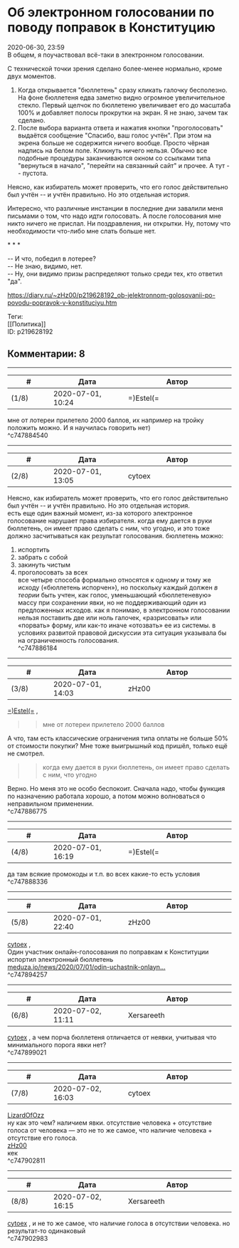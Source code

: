 Об электронном голосовании по поводу поправок в Конституцию
===========================================================

  
2020-06-30, 23:59  
 В общем, я поучаствовал всё-таки в электронном голосовании.   
   
 С технической точки зрения сделано более-менее нормально, кроме двух моментов.   
 1. Когда открывается "бюллетень" сразу кликать галочку бесполезно. На фоне бюллетеня едва заметно видно огромное увеличительное стекло. Первый щелчок по бюллетеню увеличивает его до масштаба 100% и добавляет полосы прокрутки на экран. Я не знаю, зачем так сделано.   
 2. После выбора варианта ответа и нажатия кнопки "проголосовать" выдаётся сообщение "Спасибо, ваш голос учтён". При этом на экрена больше не содержится ничего вообще. Просто чёрная надпись на белом поле. Кликнуть ничего нельзя. Обычно все подобные процедуры заканчиваются окном со ссылками типа "вернуться в начало", "перейти на связанный сайт" и прочее. А тут -- пустота.   
   
 Неясно, как избиратель может проверить, что его голос действительно был учтён -- и учтён правильно. Но это отдельная история.   
   
 Интересно, что различные инстанции в последние дни завалили меня письмами о том, что надо идти голосовать. А после голосования мне никто ничего не прислал. Ни поздравления, ни открытки. Ну, потому что необходимости что-либо мне слать больше нет.   
   
 \* \* \*   
   
 -- И что, победил в лотерее?   
 -- Не знаю, видимо, нет.   
 -- Ну, они видимо призы распределяют только среди тех, кто ответил "да".   
  
<https://diary.ru/~zHz00/p219628192_ob-jelektronnom-golosovanii-po-povodu-popravok-v-konstituciyu.htm>  
  
Теги:  
[[Политика]]  
ID: p219628192  


Комментарии: 8
--------------

  


---



|         #         |              Дата              |                     Автор                     |           ID           |
| --- | --- | --- | --- |
| (1/8) | 2020-07-01, 10:24 | =)Estel(= | c747884540 |

  
 мне от лотереи прилетело 2000 баллов, их например на тройку положить можно. И я научилась говорить нет)   
 ^c747884540

---



|         #         |              Дата              |                     Автор                     |           ID           |
| --- | --- | --- | --- |
| (2/8) | 2020-07-01, 13:05 | cytoex | c747886184 |

  
  Неясно, как избиратель может проверить, что его голос действительно был учтён -- и учтён правильно. Но это отдельная история.    
 есть еще один важный момент, из-за которого электронное голосование нарушает права избирателя. когда ему дается в руки бюллетень, он имеет право сделать с ним, что угодно, и это тоже должно засчитываться как результат голосования. бюллетень можно:   
 1) испортить   
 2) забрать с собой   
 3) закинуть чистым   
 4) проголосовать за всех   
 все четыре способа формально относятся к одному и тому же исходу («бюллетень испорчен»), но поскольку каждый должен  *в теории*  быть учтен, как голос, уменьшающий «бюллетеневую» массу при сохранении явки, но не поддерживающий один из предложенных исходов. как я понимаю, в электронном голосовании нельзя поставить две или ноль галочек, «разрисовать» или «порвать» форму, или как-то иначе «отозвать» ее из системы. в условиях развитой правовой дискуссии эта ситуация указывала бы на ограниченность голосования.   
 ^c747886184

---



|         #         |              Дата              |                     Автор                     |           ID           |
| --- | --- | --- | --- |
| (3/8) | 2020-07-01, 14:03 | zHz00 | c747886775 |

  
  [=)Estel(=](http://estel-the-sunny.diary.ru "Солнечный обормот!")  ,   
 >>мне от лотереи прилетело 2000 баллов   
   
 А что, там есть классические ограничения типа оплаты не больше 50% от стоимости покупки? Мне тоже выигрышный код пришёл, только ещё не смотрел.   
   
 >>когда ему дается в руки бюллетень, он имеет право сделать с ним, что угодно   
   
 Верно. Но меня это не особо беспокоит. Сначала надо, чтобы функция по назначению работала хорошо, а потом можно волноваться о неправильном применении.   
 ^c747886775

---



|         #         |              Дата              |                     Автор                     |           ID           |
| --- | --- | --- | --- |
| (4/8) | 2020-07-01, 16:19 | =)Estel(= | c747888336 |

  
 да там всякие промокоды и т.п. во всех какие-то есть условия   
 ^c747888336

---



|         #         |              Дата              |                     Автор                     |           ID           |
| --- | --- | --- | --- |
| (5/8) | 2020-07-01, 22:40 | zHz00 | c747894257 |

  
  [cytoex](http://citoex.diary.ru "diary//cytoex Гарантированная тайна переписки")  ,   
 Один участник онлайн-голосования по поправкам к Конституции испортил электронный бюллетень   
  [meduza.io/news/2020/07/01/odin-uchastnik-onlayn...](https://meduza.io/news/2020/07/01/odin-uchastnik-onlayn-golosovaniya-po-popravkam-k-konstitutsii-isportil-elektronnyy-byulleten)    
 ^c747894257

---



|         #         |              Дата              |                     Автор                     |           ID           |
| --- | --- | --- | --- |
| (6/8) | 2020-07-02, 11:11 | Xersareeth | c747899021 |

  
  [cytoex](http://citoex.diary.ru "diary//cytoex Гарантированная тайна переписки")  , а чем порча бюллетеня отличается от неявки, учитывая что минимального порога явки нет?   
 ^c747899021

---



|         #         |              Дата              |                     Автор                     |           ID           |
| --- | --- | --- | --- |
| (7/8) | 2020-07-02, 16:03 | cytoex | c747902811 |

  
  [LizardOfOzz](http://LizardsBurrow.diary.ru "One more night")    
 ну как это чем? наличием явки. отсутствие человека + отсутствие голоса от человека — это не то же самое, что наличие человека + отсутствие его голоса.   
  [zHz00](https://zHz00.diary.ru "Untitled")    
 кек   
 ^c747902811

---



|         #         |              Дата              |                     Автор                     |           ID           |
| --- | --- | --- | --- |
| (8/8) | 2020-07-02, 16:15 | Xersareeth | c747902983 |

  
  [cytoex](http://citoex.diary.ru "diary//cytoex Гарантированная тайна переписки")  , и не то же самое, что наличие голоса в отсутствии человека. но результат-то одинаковый   
 ^c747902983